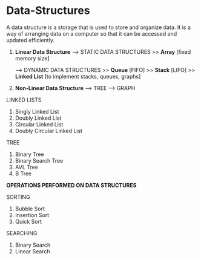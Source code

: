   # Data-Structures
A data structure is a storage that is used to store and organize data. 
It is a way of arranging data on a computer so that it can be accessed and updated efficiently.

1. __Linear Data Structure__
   --> STATIC DATA STRUCTURES
                                       >> __Array__ [fixed memory size]

   --> DYNAMIC DATA STRUCTURES
                                       >> __Queue__ [FIFO]
                                       >> __Stack__ [LIFO]
                                       >> __Linked List__ [to implement stacks, queues, graphs]

3. __Non-Linear Data Structure__
   --> TREE 
   --> GRAPH


LINKED LISTS
1. Singly Linked List
2. Doubly Linked List
3. Circular Linked List
4. Doubly Circular Linked List

TREE
1. Binary Tree
2. Binary Search Tree
3. AVL Tree
4. B Tree

__OPERATIONS PERFORMED ON DATA STRUCTURES__

 SORTING
 1. Bubble Sort
 2. Insertion Sort
 3. Quick Sort

SEARCHING
1. Binary Search
2. Linear Search 

